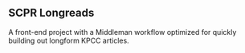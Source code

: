 ## SCPR Longreads

A front-end project with a Middleman workflow optimized for quickly building out longform KPCC articles. 